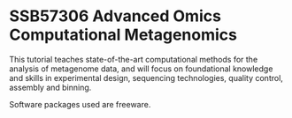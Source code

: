 # SSB57306 Advanced Omics Computational Metagenomics

This tutorial teaches state-of-the-art computational methods for the analysis of metagenome data, and will focus on foundational knowledge and skills in experimental design, sequencing technologies, quality control, assembly and binning.

Software packages used are freeware.
